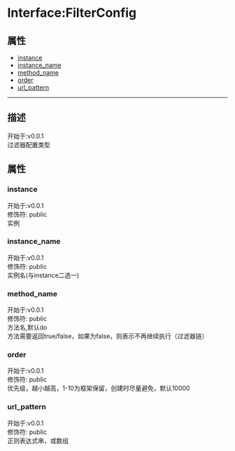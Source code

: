 # Interface:FilterConfig
## 属性
+ [instance](#PROP_instance)
+ [instance_name](#PROP_instance_name)
+ [method_name](#PROP_method_name)
+ [order](#PROP_order)
+ [url_pattern](#PROP_url_pattern)
  
---
## 描述
<font class="since">开始于:v0.0.1</font>  
过滤器配置类型  
## 属性
### <a id="PROP_instance">instance</a>
<font class="since">开始于:v0.0.1</font>  
修饰符: <font class="modifier">public</font>  
实例  
### <a id="PROP_instance_name">instance_name</a>
<font class="since">开始于:v0.0.1</font>  
修饰符: <font class="modifier">public</font>  
实例名(与instance二选一)  
### <a id="PROP_method_name">method_name</a>
<font class="since">开始于:v0.0.1</font>  
修饰符: <font class="modifier">public</font>  
方法名,默认do  
方法需要返回true/false，如果为false，则表示不再继续执行（过滤器链）  
### <a id="PROP_order">order</a>
<font class="since">开始于:v0.0.1</font>  
修饰符: <font class="modifier">public</font>  
优先级，越小越高，1-10为框架保留，创建时尽量避免，默认10000  
### <a id="PROP_url_pattern">url_pattern</a>
<font class="since">开始于:v0.0.1</font>  
修饰符: <font class="modifier">public</font>  
正则表达式串，或数组  
